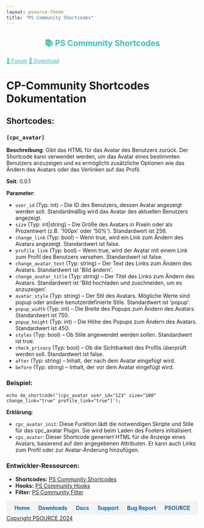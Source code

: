 ```yaml
---
layout: psource-theme
title: "PS Community Shortcodes"
---
```


<h2 align="center" style="color:#38c2bb;">📚 PS Community Shortcodes</h2>

<div class="menu">
  <a href="https://github.com/cp-psource/cp-community/discussions" style="color:#38c2bb;">💬 Forum</a>
  <a href="https://github.com/cp-psource/cp-community/releases" style="color:#38c2bb;">📝 Download</a>
</div>

# CP-Community Shortcodes Dokumentation

## Shortcodes: 

### `[cpc_avatar]`

**Beschreibung**: Gibt das HTML für das Avatar des Benutzers zurück. Der Shortcode kann verwendet werden, um das Avatar eines bestimmten Benutzers anzuzeigen und es ermöglicht zusätzliche Optionen wie das Ändern des Avatars oder das Verlinken auf das Profil.

**Seit**: 0.0.1

**Parameter**:

- `user_id` (Typ: int) – Die ID des Benutzers, dessen Avatar angezeigt werden soll. Standardmäßig wird das Avatar des aktuellen Benutzers angezeigt.
- `size` (Typ: int|string) – Die Größe des Avatars in Pixeln oder als Prozentwert (z.B. '100px' oder '50%'). Standardwert ist 256.
- `change_link` (Typ: bool) – Wenn true, wird ein Link zum Ändern des Avatars angezeigt. Standardwert ist false.
- `profile_link` (Typ: bool) – Wenn true, wird der Avatar mit einem Link zum Profil des Benutzers versehen. Standardwert ist false.
- `change_avatar_text` (Typ: string) – Der Text des Links zum Ändern des Avatars. Standardwert ist 'Bild ändern'.
- `change_avatar_title` (Typ: string) – Der Titel des Links zum Ändern des Avatars. Standardwert ist 'Bild hochladen und zuschneiden, um es anzuzeigen'.
- `avatar_style` (Typ: string) – Der Stil des Avatars. Mögliche Werte sind popup oder andere benutzerdefinierte Stile. Standardwert ist 'popup'.
- `popup_width` (Typ: int) – Die Breite des Popups zum Ändern des Avatars. Standardwert ist 750.
- `popup_height` (Typ: int) – Die Höhe des Popups zum Ändern des Avatars. Standardwert ist 450.
- `styles` (Typ: bool) – Ob Stile angewendet werden sollen. Standardwert ist true.
- `check_privacy` (Typ: bool) – Ob die Sichtbarkeit des Profils überprüft werden soll. Standardwert ist false.
- `after` (Typ: string) – Inhalt, der nach dem Avatar eingefügt wird.
- `before` (Typ: string) – Inhalt, der vor dem Avatar eingefügt wird.

### Beispiel:

`echo do_shortcode('[cpc_avatar user_id="123" size="100" change_link="true" profile_link="true"]');`

**Erklärung**:

- `cpc_avatar_init`: Diese Funktion lädt die notwendigen Skripte und Stile für das cpc_avatar Plugin. Sie wird beim Laden des Footers initialisiert.
- `cpc_avatar`: Dieser Shortcode generiert HTML für die Anzeige eines Avatars, basierend auf den angegebenen Attributen. Er kann auch Links zum Profil oder zur Avatar-Änderung hinzufügen.

### Entwickler-Ressourcen:

- **Shortcodes:** [PS Community Shortcodes](shortcodes.md)
- **Hooks:** [PS Community Hooks](hooks.md)
- **Filter:** [PS Community Filter](filter.md)

<div style="display: flex; justify-content: space-around; background-color: #f3f3f3; padding: 10px; border-radius: 5px;">
  <a href="https://cp-psource.github.io/cp-community/" style="text-decoration: none; color: #0366d6; font-weight: bold;">Home</a>
  <a href="https://github.com/cp-psource/cp-community/releases" style="text-decoration: none; color: #0366d6; font-weight: bold;">Downloads</a>
  <a href="https://github.com/cp-psource/cp-community/wiki" style="text-decoration: none; color: #0366d6; font-weight: bold;">Docs</a>
  <a href="https://github.com/cp-psource/cp-community/discussions" style="text-decoration: none; color: #0366d6; font-weight: bold;">Support</a>
  <a href="https://github.com/cp-psource/cp-community/issues" style="text-decoration: none; color: #0366d6; font-weight: bold;">Bug Report</a>
  <a href="https://cp-psource.github.io/cp-community/psource.html" style="text-decoration: none; color: #0366d6; font-weight: bold;">PSOURCE</a>
</div>

<div>
 <a href="https://github.com/cp-psource">Copyright PSOURCE 2024</a>
</div>